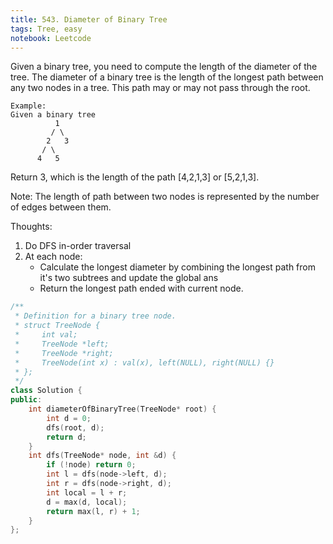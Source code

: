```yaml
---
title: 543. Diameter of Binary Tree
tags: Tree, easy
notebook: Leetcode
---
```


Given a binary tree, you need to compute the length of the diameter of the tree. The diameter of a binary tree is the length of the longest path between any two nodes in a tree. This path may or may not pass through the root.

```
Example:
Given a binary tree 
          1
         / \
        2   3
       / \     
      4   5    
```
Return 3, which is the length of the path [4,2,1,3] or [5,2,1,3].

Note: The length of path between two nodes is represented by the number of edges between them.

Thoughts:
1. Do DFS in-order traversal
2. At each node:
   - Calculate the longest diameter by combining the longest path from it's two subtrees and update the global ans
   - Return the longest path ended with current node.

```c++
/**
 * Definition for a binary tree node.
 * struct TreeNode {
 *     int val;
 *     TreeNode *left;
 *     TreeNode *right;
 *     TreeNode(int x) : val(x), left(NULL), right(NULL) {}
 * };
 */
class Solution {
public:
    int diameterOfBinaryTree(TreeNode* root) {
        int d = 0;
        dfs(root, d);
        return d;
    }
    int dfs(TreeNode* node, int &d) {
        if (!node) return 0;
        int l = dfs(node->left, d);
        int r = dfs(node->right, d);
        int local = l + r;
        d = max(d, local);
        return max(l, r) + 1;
    }
};
```